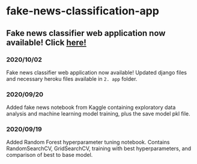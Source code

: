 # fake-news-classification-app

## Fake news classifier web application now available! Click  [here!](https://real-or-fake-news.herokuapp.com/)

### 2020/10/02
Fake news classifier web application now available! Updated django files and necessary heroku files available in <code>2. app</code> folder.

### 2020/09/20
Added fake news notebook from Kaggle containing exploratory data analysis and machine learning model training, plus the save model pkl file.

### 2020/09/19
Added Random Forest hyperparameter tuning notebook. Contains RandomSearchCV, GridSearchCV, training with best hyperparameters, and comparison of best to base model.
